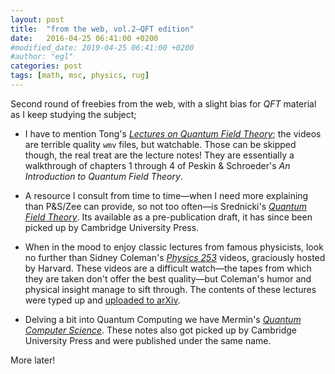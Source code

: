 ```yaml
---
layout: post
title:  "from the web, vol.2—QFT edition"
date:   2016-04-25 06:41:00 +0200
#modified_date: 2019-04-25 06:41:00 +0200
#author: "egl"
categories: post
tags: [math, msc, physics, rug]
---
```

Second round of freebies from the web, with a slight bias for *QFT* material as I keep studying the subject;

- I have to mention Tong's [*Lectures on Quantum Field Theory*](http://www.damtp.cam.ac.uk/user/tong/qft.html); the videos are terrible quality `wmv` files, but watchable. Those can be skipped though, the real treat are the lecture notes! They are essentially a walkthrough of chapters 1 through 4 of Peskin & Schroeder's *An Introduction to Quantum Field Theory*.

- A resource I consult from time to time—when I need more explaining than P&S/Zee can provide, so not too often—is  Srednicki's [*Quantum Field Theory*](http://web.physics.ucsb.edu/~mark/qft.html). Its available as a pre-publication draft, it has since been picked up by Cambridge University Press.

- When in the mood to enjoy classic lectures from famous physicists, look no further than Sidney Coleman's [*Physics 253*](https://www.physics.harvard.edu/events/videos/Phys253) videos, graciously hosted by Harvard. These videos are a difficult watch—the tapes from which they are taken don't offer the best quality—but Coleman's humor and physical insight manage to sift through. The contents of these lectures were typed up and [uploaded to arXiv](https://arxiv.org/abs/1110.5013).

- Delving a bit into Quantum Computing we have Mermin's [*Quantum Computer Science*](http://www.lassp.cornell.edu/mermin/qcomp/CS483.html). These notes also got picked up by Cambridge University Press and were published under the same name.

More later!
